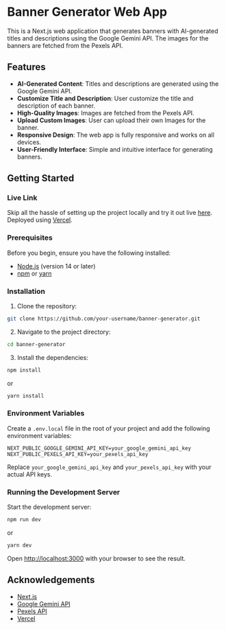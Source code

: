 # Banner Generator Web App

This is a Next.js web application that generates banners with AI-generated titles and descriptions using the Google Gemini API. The images for the banners are fetched from the Pexels API.

## Features

- **AI-Generated Content**: Titles and descriptions are generated using the Google Gemini API.
- **Customize Title and Description**: User customize the title and description of each banner.
- **High-Quality Images**: Images are fetched from the Pexels API.
- **Upload Custom Images**: User can upload their own Images for the banner.
- **Responsive Design**: The web app is fully responsive and works on all devices.
- **User-Friendly Interface**: Simple and intuitive interface for generating banners.

## Getting Started

### Live Link

Skip all the hassle of setting up the project locally and try it out live [here](https://banner-ads-home.vercel.app/). Deployed using [Vercel](https://vercel.com/).

### Prerequisites

Before you begin, ensure you have the following installed:

- [Node.js](https://nodejs.org/) (version 14 or later)
- [npm](https://www.npmjs.com/) or [yarn](https://yarnpkg.com/)

### Installation

1. Clone the repository:

```bash
git clone https://github.com/your-username/banner-generator.git
```

2. Navigate to the project directory:

```bash
cd banner-generator
```

3. Install the dependencies:

```bash
npm install
```

or

```bash
yarn install
```

### Environment Variables

Create a `.env.local` file in the root of your project and add the following environment variables:

```env
NEXT_PUBLIC_GOOGLE_GEMINI_API_KEY=your_google_gemini_api_key
NEXT_PUBLIC_PEXELS_API_KEY=your_pexels_api_key
```

Replace `your_google_gemini_api_key` and `your_pexels_api_key` with your actual API keys.

### Running the Development Server

Start the development server:

```bash
npm run dev
```

or

```bash
yarn dev
```

Open [http://localhost:3000](http://localhost:3000) with your browser to see the result.

## Acknowledgements

- [Next.js](https://nextjs.org/)
- [Google Gemini API](https://developers.google.com/gemini)
- [Pexels API](https://www.pexels.com/api/)
- [Vercel](https://vercel.com/)
